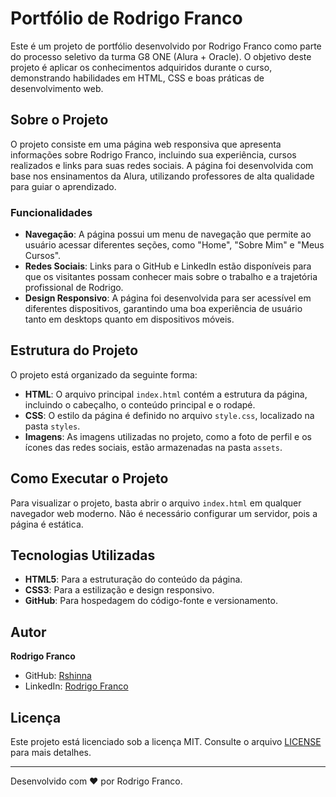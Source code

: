 # Portfólio de Rodrigo Franco

Este é um projeto de portfólio desenvolvido por Rodrigo Franco como parte do processo seletivo da turma G8 ONE (Alura + Oracle). O objetivo deste projeto é aplicar os conhecimentos adquiridos durante o curso, demonstrando habilidades em HTML, CSS e boas práticas de desenvolvimento web.

## Sobre o Projeto

O projeto consiste em uma página web responsiva que apresenta informações sobre Rodrigo Franco, incluindo sua experiência, cursos realizados e links para suas redes sociais. A página foi desenvolvida com base nos ensinamentos da Alura, utilizando professores de alta qualidade para guiar o aprendizado.

### Funcionalidades

- **Navegação**: A página possui um menu de navegação que permite ao usuário acessar diferentes seções, como "Home", "Sobre Mim" e "Meus Cursos".
- **Redes Sociais**: Links para o GitHub e LinkedIn estão disponíveis para que os visitantes possam conhecer mais sobre o trabalho e a trajetória profissional de Rodrigo.
- **Design Responsivo**: A página foi desenvolvida para ser acessível em diferentes dispositivos, garantindo uma boa experiência de usuário tanto em desktops quanto em dispositivos móveis.

## Estrutura do Projeto

O projeto está organizado da seguinte forma:

- **HTML**: O arquivo principal `index.html` contém a estrutura da página, incluindo o cabeçalho, o conteúdo principal e o rodapé.
- **CSS**: O estilo da página é definido no arquivo `style.css`, localizado na pasta `styles`.
- **Imagens**: As imagens utilizadas no projeto, como a foto de perfil e os ícones das redes sociais, estão armazenadas na pasta `assets`.

## Como Executar o Projeto

Para visualizar o projeto, basta abrir o arquivo `index.html` em qualquer navegador web moderno. Não é necessário configurar um servidor, pois a página é estática.

## Tecnologias Utilizadas

- **HTML5**: Para a estruturação do conteúdo da página.
- **CSS3**: Para a estilização e design responsivo.
- **GitHub**: Para hospedagem do código-fonte e versionamento.

## Autor

**Rodrigo Franco**

- GitHub: [Rshinna](https://github.com/Rshinna)
- LinkedIn: [Rodrigo Franco](https://www.linkedin.com/feed/)

## Licença

Este projeto está licenciado sob a licença MIT. Consulte o arquivo [LICENSE](LICENSE) para mais detalhes.

---

Desenvolvido com ❤️ por Rodrigo Franco.
